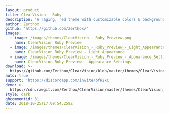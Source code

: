 ```yaml
---
layout: product
title: ClearVision - Ruby
description: 'A raging, red theme with customizable colors & background!'
author: Zerthox
github: 'https://github.com/Zerthox/'
images:
  - image: /images/themes/ClearVision_-_Ruby_Preview.png
    name: ClearVision Ruby Preview
  - image: /images/themes/ClearVision_-_Ruby_Preview_-_Light_Appearance.jpg
    name: ClearVision Ruby Preview - Light Appearance
  - image: /images/themes/ClearVision_-_Ruby_Preview_-_Appearance_Settings.jpg
    name: ClearVision Ruby Preview - Appearance Settings
download: >-
  https://github.com/Zerthox/ClearVision/blob/master/themes/ClearVision_Ruby.theme.css
auto: true
support: 'https://discordapp.com/invite/bfH2kC'
demo: >-
  https://cdn.rawgit.com/Zerthox/ClearVision/master/themes/ClearVision_Ruby.theme.css
style: dark
ghcommentid: 31
date: 2018-10-25T17:09:54.259Z
---
```



